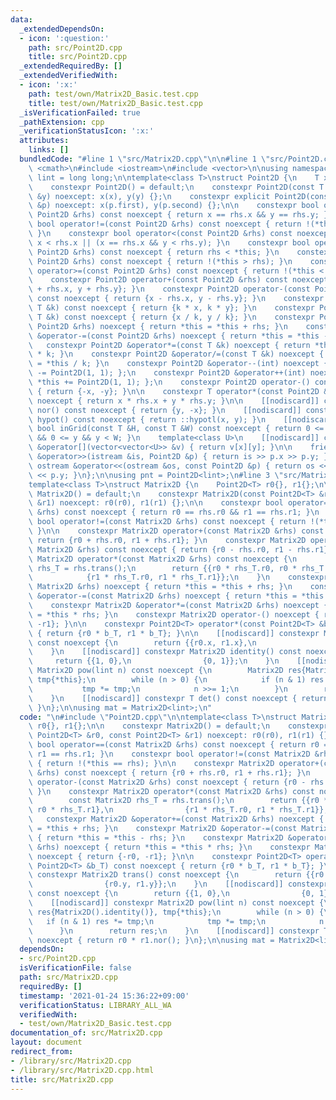 ```yaml
---
data:
  _extendedDependsOn:
  - icon: ':question:'
    path: src/Point2D.cpp
    title: src/Point2D.cpp
  _extendedRequiredBy: []
  _extendedVerifiedWith:
  - icon: ':x:'
    path: test/own/Matrix2D_Basic.test.cpp
    title: test/own/Matrix2D_Basic.test.cpp
  _isVerificationFailed: true
  _pathExtension: cpp
  _verificationStatusIcon: ':x:'
  attributes:
    links: []
  bundledCode: "#line 1 \"src/Matrix2D.cpp\"\n\n#line 1 \"src/Point2D.cpp\"\n#include\
    \ <cmath>\n#include <iostream>\n#include <vector>\n\nusing namespace std;\nusing\
    \ lint = long long;\n\ntemplate<class T>\nstruct Point2D {\n    T x{}, y{};\n\n\
    \    constexpr Point2D() = default;\n    constexpr Point2D(const T &x, const T\
    \ &y) noexcept: x(x), y(y) {};\n    constexpr explicit Point2D(const pair<T, T>\
    \ &p) noexcept: x(p.first), y(p.second) {};\n\n    constexpr bool operator==(const\
    \ Point2D &rhs) const noexcept { return x == rhs.x && y == rhs.y; }\n    constexpr\
    \ bool operator!=(const Point2D &rhs) const noexcept { return !(*this == rhs);\
    \ }\n    constexpr bool operator<(const Point2D &rhs) const noexcept { return\
    \ x < rhs.x || (x == rhs.x && y < rhs.y); }\n    constexpr bool operator>(const\
    \ Point2D &rhs) const noexcept { return rhs < *this; }\n    constexpr bool operator<=(const\
    \ Point2D &rhs) const noexcept { return !(*this > rhs); }\n    constexpr bool\
    \ operator>=(const Point2D &rhs) const noexcept { return !(*this < rhs); }\n\n\
    \    constexpr Point2D operator+(const Point2D &rhs) const noexcept { return {x\
    \ + rhs.x, y + rhs.y}; }\n    constexpr Point2D operator-(const Point2D &rhs)\
    \ const noexcept { return {x - rhs.x, y - rhs.y}; }\n    constexpr Point2D operator*(const\
    \ T &k) const noexcept { return {k * x, k * y}; }\n    constexpr Point2D operator/(const\
    \ T &k) const noexcept { return {x / k, y / k}; }\n    constexpr Point2D &operator+=(const\
    \ Point2D &rhs) noexcept { return *this = *this + rhs; }\n    constexpr Point2D\
    \ &operator-=(const Point2D &rhs) noexcept { return *this = *this - rhs; }\n \
    \   constexpr Point2D &operator*=(const T &k) noexcept { return *this = *this\
    \ * k; }\n    constexpr Point2D &operator/=(const T &k) noexcept { return *this\
    \ = *this / k; }\n    constexpr Point2D &operator--(int) noexcept { return *this\
    \ -= Point2D(1, 1); };\n    constexpr Point2D &operator++(int) noexcept { return\
    \ *this += Point2D(1, 1); };\n    constexpr Point2D operator-() const noexcept\
    \ { return {-x, -y}; }\n\n    constexpr T operator*(const Point2D &rhs) const\
    \ noexcept { return x * rhs.x + y * rhs.y; }\n\n    [[nodiscard]] constexpr Point2D\
    \ nor() const noexcept { return {y, -x}; }\n    [[nodiscard]] constexpr long double\
    \ hypot() const noexcept { return ::hypotl(x, y); }\n    [[nodiscard]] constexpr\
    \ bool inGrid(const T &H, const T &W) const noexcept { return 0 <= x && x < H\
    \ && 0 <= y && y < W; }\n    template<class U>\n    [[nodiscard]] constexpr U\
    \ &operator[](vector<vector<U>> &v) { return v[x][y]; }\n\n    friend istream\
    \ &operator>>(istream &is, Point2D &p) { return is >> p.x >> p.y; }\n    friend\
    \ ostream &operator<<(ostream &os, const Point2D &p) { return os << p.x << ' '\
    \ << p.y; }\n};\n\nusing pnt = Point2D<lint>;\n#line 3 \"src/Matrix2D.cpp\"\n\n\
    template<class T>\nstruct Matrix2D {\n    Point2D<T> r0{}, r1{};\n\n    constexpr\
    \ Matrix2D() = default;\n    constexpr Matrix2D(const Point2D<T> &r0, const Point2D<T>\
    \ &r1) noexcept: r0(r0), r1(r1) {};\n\n    constexpr bool operator==(const Matrix2D\
    \ &rhs) const noexcept { return r0 == rhs.r0 && r1 == rhs.r1; }\n    constexpr\
    \ bool operator!=(const Matrix2D &rhs) const noexcept { return !(*this == rhs);\
    \ }\n\n    constexpr Matrix2D operator+(const Matrix2D &rhs) const noexcept {\
    \ return {r0 + rhs.r0, r1 + rhs.r1}; }\n    constexpr Matrix2D operator-(const\
    \ Matrix2D &rhs) const noexcept { return {r0 - rhs.r0, r1 - rhs.r1}; }\n    constexpr\
    \ Matrix2D operator*(const Matrix2D &rhs) const noexcept {\n        const Matrix2D\
    \ rhs_T = rhs.trans();\n        return {{r0 * rhs_T.r0, r0 * rhs_T.r1},\n    \
    \            {r1 * rhs_T.r0, r1 * rhs_T.r1}};\n    }\n    constexpr Matrix2D &operator+=(const\
    \ Matrix2D &rhs) noexcept { return *this = *this + rhs; }\n    constexpr Matrix2D\
    \ &operator-=(const Matrix2D &rhs) noexcept { return *this = *this - rhs; }\n\
    \    constexpr Matrix2D &operator*=(const Matrix2D &rhs) noexcept { return *this\
    \ = *this * rhs; }\n    constexpr Matrix2D operator-() noexcept { return {-r0,\
    \ -r1}; }\n\n    constexpr Point2D<T> operator*(const Point2D<T> &b_T) const noexcept\
    \ { return {r0 * b_T, r1 * b_T}; }\n\n    [[nodiscard]] constexpr Matrix2D trans()\
    \ const noexcept {\n        return {{r0.x, r1.x},\n                {r0.y, r1.y}};\n\
    \    }\n    [[nodiscard]] constexpr Matrix2D identity() const noexcept {\n   \
    \     return {{1, 0},\n                {0, 1}};\n    }\n    [[nodiscard]] constexpr\
    \ Matrix2D pow(lint n) const noexcept {\n        Matrix2D res{Matrix2D().identity()},\
    \ tmp{*this};\n        while (n > 0) {\n            if (n & 1) res *= tmp;\n \
    \           tmp *= tmp;\n            n >>= 1;\n        }\n        return res;\n\
    \    }\n    [[nodiscard]] constexpr T det() const noexcept { return r0 * r1.nor();\
    \ }\n};\n\nusing mat = Matrix2D<lint>;\n"
  code: "\n#include \"Point2D.cpp\"\n\ntemplate<class T>\nstruct Matrix2D {\n    Point2D<T>\
    \ r0{}, r1{};\n\n    constexpr Matrix2D() = default;\n    constexpr Matrix2D(const\
    \ Point2D<T> &r0, const Point2D<T> &r1) noexcept: r0(r0), r1(r1) {};\n\n    constexpr\
    \ bool operator==(const Matrix2D &rhs) const noexcept { return r0 == rhs.r0 &&\
    \ r1 == rhs.r1; }\n    constexpr bool operator!=(const Matrix2D &rhs) const noexcept\
    \ { return !(*this == rhs); }\n\n    constexpr Matrix2D operator+(const Matrix2D\
    \ &rhs) const noexcept { return {r0 + rhs.r0, r1 + rhs.r1}; }\n    constexpr Matrix2D\
    \ operator-(const Matrix2D &rhs) const noexcept { return {r0 - rhs.r0, r1 - rhs.r1};\
    \ }\n    constexpr Matrix2D operator*(const Matrix2D &rhs) const noexcept {\n\
    \        const Matrix2D rhs_T = rhs.trans();\n        return {{r0 * rhs_T.r0,\
    \ r0 * rhs_T.r1},\n                {r1 * rhs_T.r0, r1 * rhs_T.r1}};\n    }\n \
    \   constexpr Matrix2D &operator+=(const Matrix2D &rhs) noexcept { return *this\
    \ = *this + rhs; }\n    constexpr Matrix2D &operator-=(const Matrix2D &rhs) noexcept\
    \ { return *this = *this - rhs; }\n    constexpr Matrix2D &operator*=(const Matrix2D\
    \ &rhs) noexcept { return *this = *this * rhs; }\n    constexpr Matrix2D operator-()\
    \ noexcept { return {-r0, -r1}; }\n\n    constexpr Point2D<T> operator*(const\
    \ Point2D<T> &b_T) const noexcept { return {r0 * b_T, r1 * b_T}; }\n\n    [[nodiscard]]\
    \ constexpr Matrix2D trans() const noexcept {\n        return {{r0.x, r1.x},\n\
    \                {r0.y, r1.y}};\n    }\n    [[nodiscard]] constexpr Matrix2D identity()\
    \ const noexcept {\n        return {{1, 0},\n                {0, 1}};\n    }\n\
    \    [[nodiscard]] constexpr Matrix2D pow(lint n) const noexcept {\n        Matrix2D\
    \ res{Matrix2D().identity()}, tmp{*this};\n        while (n > 0) {\n         \
    \   if (n & 1) res *= tmp;\n            tmp *= tmp;\n            n >>= 1;\n  \
    \      }\n        return res;\n    }\n    [[nodiscard]] constexpr T det() const\
    \ noexcept { return r0 * r1.nor(); }\n};\n\nusing mat = Matrix2D<lint>;"
  dependsOn:
  - src/Point2D.cpp
  isVerificationFile: false
  path: src/Matrix2D.cpp
  requiredBy: []
  timestamp: '2021-01-24 15:36:22+09:00'
  verificationStatus: LIBRARY_ALL_WA
  verifiedWith:
  - test/own/Matrix2D_Basic.test.cpp
documentation_of: src/Matrix2D.cpp
layout: document
redirect_from:
- /library/src/Matrix2D.cpp
- /library/src/Matrix2D.cpp.html
title: src/Matrix2D.cpp
---
```

